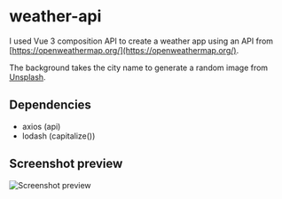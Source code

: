 # weather-api

I used Vue 3 composition API to create a weather app using an API from [https://openweathermap.org/](https://openweathermap.org/).

The background takes the city name to generate a random image from [Unsplash](https://unsplash.com/).

## Dependencies
- axios (api)
- lodash (capitalize())

## Screenshot preview

![Screenshot preview](assets/weather-app.jpg)